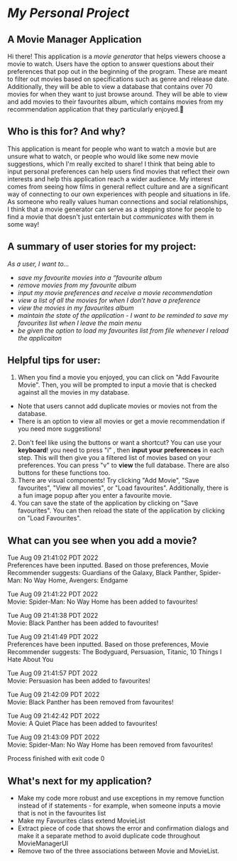 # *My Personal Project*

## A Movie Manager Application

Hi there! This application is a *movie generator* that helps 
viewers choose a movie to watch. Users have the option to answer questions about their
preferences that pop out in the beginning of the program. 
These are meant to filter out movies based on specifications such as
genre and release date. Additionally, they will be able
to view a database that contains over 70 movies for when they want to just browse around. They will be
able to view and add movies to their favourites album, which contains movies from my 
recommendation application that they particularly enjoyed.:yellow_heart:

## Who is this for? And why?
This application is meant for people who want to watch a movie but are unsure what to watch, or 
people who would like some new movie suggestions, which I'm really excited to share!
I think that being able to input personal preferences can help users find movies that reflect their 
own interests and help this application reach a wider audience. My interest comes from 
seeing how films in general reflect culture and are a significant way of connecting to our own 
experiences with people and situations in life. As someone who really values human connections and 
social relationships, I think that a movie generator can serve as a stepping stone for people 
to find a movie that doesn't just entertain but *communicates* with them in some way! 


## A summary of **user stories** for my project:
*As a user, I want to...*

- *save my favourite movies into a “favourite album*
- *remove movies from my favourite album*
- *input my movie preferences and receive a movie recommendation*
- *view a list of all the movies for when I don’t have a preference*
- *view the movies in my favourites album*
- *maintain the state of the application - I want to be reminded to save my favourites list when I leave the main menu*
- *be given the option to load my favourites list from file whenever I reload the applicaiton*

## Helpful tips for user:
1. When you find a movie you enjoyed, you can click on "Add Favourite Movie". Then, you will be 
prompted to input a movie that is checked against all the movies in my database. 
  - Note that users cannot add duplicate movies or movies not from the 
  database.
  - There is an option to view all movies or get a movie recommendation if you need more suggestions! 
2. Don't feel like using the buttons or want a shortcut? You can use your **keyboard**! you need to press "i" , 
then **input your preferences** in each step. This will then give you a filtered list of movies based on your 
preferences. You can press "v" to **view** the full database. There are also buttons for these functions too.
3. There are visual components! Try clicking "Add Movie", "Save favourites",
"View all movies", or "Load favourites". Additionally, there is a fun
image popup after you enter a favourite movie.
4. You can save the state of the application by clicking on "Save favourites". You can then reload the state of the application by clicking on "Load Favourites".


## What can you see when you add a movie?

Tue Aug 09 21:41:02 PDT 2022
<br /> Preferences have been inputted. Based on those preferences, Movie Recommender suggests:
Guardians of the Galaxy, Black Panther, Spider-Man: No Way Home, Avengers: Endgame

Tue Aug 09 21:41:22 PDT 2022
<br /> Movie: Spider-Man: No Way Home has been added to favourites!

Tue Aug 09 21:41:38 PDT 2022
<br /> Movie: Black Panther has been added to favourites!

Tue Aug 09 21:41:49 PDT 2022
<br /> Preferences have been inputted. Based on those preferences, Movie Recommender suggests:
The Bodyguard, Persuasion, Titanic, 10 Things I Hate About You

Tue Aug 09 21:41:57 PDT 2022
<br /> Movie: Persuasion has been added to favourites!

Tue Aug 09 21:42:09 PDT 2022
<br /> Movie: Black Panther has been removed from favourites!

Tue Aug 09 21:42:42 PDT 2022
<br /> Movie: A Quiet Place has been added to favourites!

Tue Aug 09 21:43:09 PDT 2022
<br /> Movie: Spider-Man: No Way Home has been removed from favourites!

Process finished with exit code 0


## What's next for my application?

- Make my code more robust and use exceptions in my remove function
instead of if statements - for example, when someone inputs a movie that is not in the favourites list
- Make my Favourites class extend MovieList
- Extract piece of code that shows the error and confirmation dialogs and make it a 
separate method to avoid duplicate code throughout MovieManagerUI
- Remove two of the three associations between Movie and MovieList.
